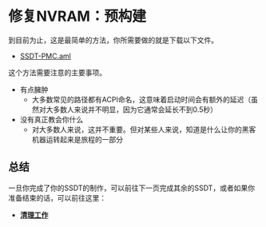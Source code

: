 # 修复NVRAM：预构建

到目前为止，这是最简单的方法，你所需要做的就是下载以下文件。

* [SSDT-PMC.aml](https://github.com/dortania/Getting-Started-With-ACPI/blob/master/extra-files/compiled/SSDT-PMC.aml)

这个方法需要注意的主要事项。

* 有点臃肿
  * 大多数常见的路径都有ACPI命名，这意味着启动时间会有额外的延迟（虽然对大多数人来说并不明显，因为它通常会延长不到0.5秒）
* 没有真正教会你什么
  * 对大多数人来说，这并不重要。但对某些人来说，知道是什么让你的黑客机器运转起来是旅程的一部分
  
## 总结

一旦你完成了你的SSDT的制作，可以前往下一页完成其余的SSDT，或者如果你准备结束的话，可以前往这里：

* [**清理工作**](/cleanup.md)

